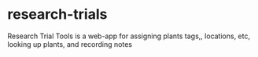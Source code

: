 # research-trials
Research Trial Tools is a web-app for assigning plants tags,, locations, etc,  looking up plants, and recording notes
